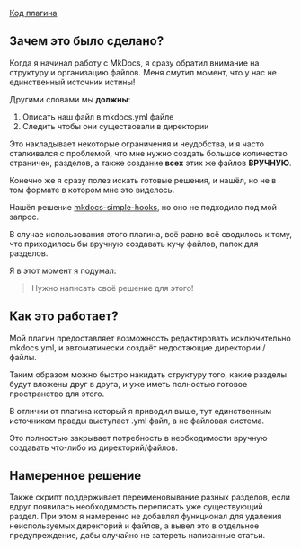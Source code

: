 [Код плагина](https://github.com/PurpleSwtr/Utils-Docs/blob/main/utils/utils.py)

## Зачем это было сделано?

Когда я начинал работу с MkDocs, я сразу обратил внимание на структуру и организацию файлов. Меня смутил момент, что у нас не единственный источник истины!

Другими словами мы **должны**:

1. Описать наш файл в mkdocs.yml файле
2. Следить чтобы они существовали в директории

Это накладывает некоторые ограничения и неудобства, и я часто сталкивался с проблемой, что мне нужно создать большое количество страничек, разделов, а также создание **всех** этих же файлов **ВРУЧНУЮ**.

Конечно же я сразу полез искать готовые решения, и нашёл, но не в том формате в котором мне это виделось.

Нашёл решение [mkdocs-simple-hooks](https://github.com/aklajnert/mkdocs-simple-hooks), но оно не подходило под мой запрос.

В случае использования этого плагина, всё равно всё сводилось к тому, что приходилось бы вручную создавать кучу файлов, папок для разделов.

Я в этот момент я подумал:
> Нужно написать своё решение для этого!

## Как это работает?

Мой плагин предоставляет возможность редактировать исключительно mkdocs.yml, и автоматически создаёт недостающие директории / файлы. 

Таким образом можно быстро накидать структуру того, какие разделы будут вложены друг в друга, и уже иметь полностью готовое пространство для этого.

В отличии от плагина который я приводил выше, тут единственным источником правды выступает .yml файл, а не файловая система.

Это полностью закрывает потребность в необходимости вручную создавать что-либо из директорий/файлов.

## Намеренное решение

Также скрипт поддерживает переименовывание разных разделов, если вдруг появилась необходимость переписать уже существующий раздел. При этом я намеренно не добавлял функционал для удаления неиспользуемых директорий и файлов, а вывел это в отдельное предупреждение, дабы случайно не затереть написанные статьи.
